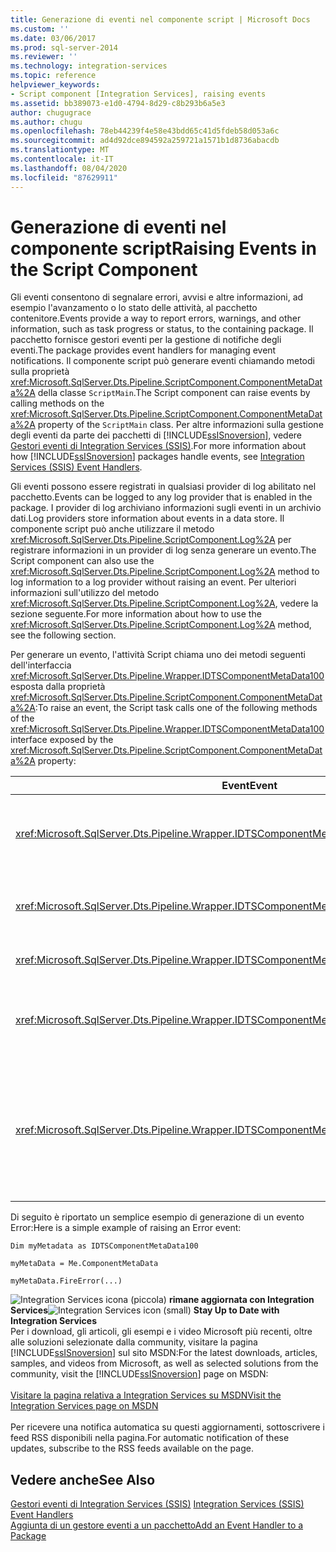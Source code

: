 ```yaml
---
title: Generazione di eventi nel componente script | Microsoft Docs
ms.custom: ''
ms.date: 03/06/2017
ms.prod: sql-server-2014
ms.reviewer: ''
ms.technology: integration-services
ms.topic: reference
helpviewer_keywords:
- Script component [Integration Services], raising events
ms.assetid: bb389073-e1d0-4794-8d29-c8b293b6a5e3
author: chugugrace
ms.author: chugu
ms.openlocfilehash: 78eb44239f4e58e43bdd65c41d5fdeb58d053a6c
ms.sourcegitcommit: ad4d92dce894592a259721a1571b1d8736abacdb
ms.translationtype: MT
ms.contentlocale: it-IT
ms.lasthandoff: 08/04/2020
ms.locfileid: "87629911"
---
```

# <a name="raising-events-in-the-script-component"></a><span data-ttu-id="fdc05-102">Generazione di eventi nel componente script</span><span class="sxs-lookup"><span data-stu-id="fdc05-102">Raising Events in the Script Component</span></span>
  <span data-ttu-id="fdc05-103">Gli eventi consentono di segnalare errori, avvisi e altre informazioni, ad esempio l'avanzamento o lo stato delle attività, al pacchetto contenitore.</span><span class="sxs-lookup"><span data-stu-id="fdc05-103">Events provide a way to report errors, warnings, and other information, such as task progress or status, to the containing package.</span></span> <span data-ttu-id="fdc05-104">Il pacchetto fornisce gestori eventi per la gestione di notifiche degli eventi.</span><span class="sxs-lookup"><span data-stu-id="fdc05-104">The package provides event handlers for managing event notifications.</span></span> <span data-ttu-id="fdc05-105">Il componente script può generare eventi chiamando metodi sulla proprietà <xref:Microsoft.SqlServer.Dts.Pipeline.ScriptComponent.ComponentMetaData%2A> della classe `ScriptMain`.</span><span class="sxs-lookup"><span data-stu-id="fdc05-105">The Script component can raise events by calling methods on the <xref:Microsoft.SqlServer.Dts.Pipeline.ScriptComponent.ComponentMetaData%2A> property of the `ScriptMain` class.</span></span> <span data-ttu-id="fdc05-106">Per altre informazioni sulla gestione degli eventi da parte dei pacchetti di [!INCLUDE[ssISnoversion](../../../includes/ssisnoversion-md.md)], vedere [Gestori eventi di Integration Services &#40;SSIS&#41;](../../integration-services-ssis-event-handlers.md).</span><span class="sxs-lookup"><span data-stu-id="fdc05-106">For more information about how [!INCLUDE[ssISnoversion](../../../includes/ssisnoversion-md.md)] packages handle events, see [Integration Services &#40;SSIS&#41; Event Handlers](../../integration-services-ssis-event-handlers.md).</span></span>  
  
 <span data-ttu-id="fdc05-107">Gli eventi possono essere registrati in qualsiasi provider di log abilitato nel pacchetto.</span><span class="sxs-lookup"><span data-stu-id="fdc05-107">Events can be logged to any log provider that is enabled in the package.</span></span> <span data-ttu-id="fdc05-108">I provider di log archiviano informazioni sugli eventi in un archivio dati.</span><span class="sxs-lookup"><span data-stu-id="fdc05-108">Log providers store information about events in a data store.</span></span> <span data-ttu-id="fdc05-109">Il componente script può anche utilizzare il metodo <xref:Microsoft.SqlServer.Dts.Pipeline.ScriptComponent.Log%2A> per registrare informazioni in un provider di log senza generare un evento.</span><span class="sxs-lookup"><span data-stu-id="fdc05-109">The Script component can also use the <xref:Microsoft.SqlServer.Dts.Pipeline.ScriptComponent.Log%2A> method to log information to a log provider without raising an event.</span></span> <span data-ttu-id="fdc05-110">Per ulteriori informazioni sull'utilizzo del metodo <xref:Microsoft.SqlServer.Dts.Pipeline.ScriptComponent.Log%2A>, vedere la sezione seguente.</span><span class="sxs-lookup"><span data-stu-id="fdc05-110">For more information about how to use the <xref:Microsoft.SqlServer.Dts.Pipeline.ScriptComponent.Log%2A> method, see the following section.</span></span>  
  
 <span data-ttu-id="fdc05-111">Per generare un evento, l'attività Script chiama uno dei metodi seguenti dell'interfaccia <xref:Microsoft.SqlServer.Dts.Pipeline.Wrapper.IDTSComponentMetaData100> esposta dalla proprietà <xref:Microsoft.SqlServer.Dts.Pipeline.ScriptComponent.ComponentMetaData%2A>:</span><span class="sxs-lookup"><span data-stu-id="fdc05-111">To raise an event, the Script task calls one of the following methods of the <xref:Microsoft.SqlServer.Dts.Pipeline.Wrapper.IDTSComponentMetaData100> interface exposed by the <xref:Microsoft.SqlServer.Dts.Pipeline.ScriptComponent.ComponentMetaData%2A> property:</span></span>  
  
|<span data-ttu-id="fdc05-112">Event</span><span class="sxs-lookup"><span data-stu-id="fdc05-112">Event</span></span>|<span data-ttu-id="fdc05-113">Descrizione</span><span class="sxs-lookup"><span data-stu-id="fdc05-113">Description</span></span>|  
|-----------|-----------------|  
|<xref:Microsoft.SqlServer.Dts.Pipeline.Wrapper.IDTSComponentMetaData100.FireCustomEvent%2A>|<span data-ttu-id="fdc05-114">Genera un evento personalizzato definito dall'utente nel pacchetto.</span><span class="sxs-lookup"><span data-stu-id="fdc05-114">Raises a user-defined custom event in the package.</span></span>|  
|<xref:Microsoft.SqlServer.Dts.Pipeline.Wrapper.IDTSComponentMetaData100.FireError%2A>|<span data-ttu-id="fdc05-115">Informa il pacchetto di una condizione di errore.</span><span class="sxs-lookup"><span data-stu-id="fdc05-115">Informs the package of an error condition.</span></span>|  
|<xref:Microsoft.SqlServer.Dts.Pipeline.Wrapper.IDTSComponentMetaData100.FireInformation%2A>|<span data-ttu-id="fdc05-116">Fornisce informazioni all'utente.</span><span class="sxs-lookup"><span data-stu-id="fdc05-116">Provides information to the user.</span></span>|  
|<xref:Microsoft.SqlServer.Dts.Pipeline.Wrapper.IDTSComponentMetaData100.FireProgress%2A>|<span data-ttu-id="fdc05-117">Informa il pacchetto dello stato del componente.</span><span class="sxs-lookup"><span data-stu-id="fdc05-117">Informs the package of the progress of the component.</span></span>|  
|<xref:Microsoft.SqlServer.Dts.Pipeline.Wrapper.IDTSComponentMetaData100.FireWarning%2A>|<span data-ttu-id="fdc05-118">Informa il pacchetto che il componente è in uno stato che garantisce la notifica all'utente, ma non è una condizione di errore.</span><span class="sxs-lookup"><span data-stu-id="fdc05-118">Informs the package that the component is in a state that warrants user notification, but is not an error condition.</span></span>|  
  
 <span data-ttu-id="fdc05-119">Di seguito è riportato un semplice esempio di generazione di un evento Error:</span><span class="sxs-lookup"><span data-stu-id="fdc05-119">Here is a simple example of raising an Error event:</span></span>  
  
 `Dim myMetadata as IDTSComponentMetaData100`  
  
 `myMetaData = Me.ComponentMetaData`  
  
 `myMetaData.FireError(...)`  
  
<span data-ttu-id="fdc05-120">![Integration Services icona (piccola)](../../media/dts-16.gif "Icona di Integration Services (piccola)")  **rimane aggiornata con Integration Services**</span><span class="sxs-lookup"><span data-stu-id="fdc05-120">![Integration Services icon (small)](../../media/dts-16.gif "Integration Services icon (small)")  **Stay Up to Date with Integration Services**</span></span><br /> <span data-ttu-id="fdc05-121">Per i download, gli articoli, gli esempi e i video Microsoft più recenti, oltre alle soluzioni selezionate dalla community, visitare la pagina [!INCLUDE[ssISnoversion](../../../includes/ssisnoversion-md.md)] sul sito MSDN:</span><span class="sxs-lookup"><span data-stu-id="fdc05-121">For the latest downloads, articles, samples, and videos from Microsoft, as well as selected solutions from the community, visit the [!INCLUDE[ssISnoversion](../../../includes/ssisnoversion-md.md)] page on MSDN:</span></span><br /><br /> [<span data-ttu-id="fdc05-122">Visitare la pagina relativa a Integration Services su MSDN</span><span class="sxs-lookup"><span data-stu-id="fdc05-122">Visit the Integration Services page on MSDN</span></span>](https://go.microsoft.com/fwlink/?LinkId=136655)<br /><br /> <span data-ttu-id="fdc05-123">Per ricevere una notifica automatica su questi aggiornamenti, sottoscrivere i feed RSS disponibili nella pagina.</span><span class="sxs-lookup"><span data-stu-id="fdc05-123">For automatic notification of these updates, subscribe to the RSS feeds available on the page.</span></span>  
  
## <a name="see-also"></a><span data-ttu-id="fdc05-124">Vedere anche</span><span class="sxs-lookup"><span data-stu-id="fdc05-124">See Also</span></span>  
 <span data-ttu-id="fdc05-125">[Gestori eventi di Integration Services &#40;SSIS&#41;](../../integration-services-ssis-event-handlers.md) </span><span class="sxs-lookup"><span data-stu-id="fdc05-125">[Integration Services &#40;SSIS&#41; Event Handlers](../../integration-services-ssis-event-handlers.md) </span></span>  
 [<span data-ttu-id="fdc05-126">Aggiunta di un gestore eventi a un pacchetto</span><span class="sxs-lookup"><span data-stu-id="fdc05-126">Add an Event Handler to a Package</span></span>](../../add-an-event-handler-to-a-package.md)  
  
  
